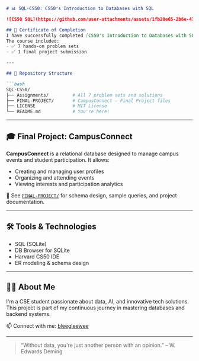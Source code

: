 

````markdown
# 📊 SQL-CS50: CS50's Introduction to Databases with SQL

![CS50 SQL](https://github.com/user-attachments/assets/1fb20e65-2b6e-477b-858b-00e238095070)

## 🏅 Certificate of Completion
I have successfully completed [CS50's Introduction to Databases with SQL](https://cs50.harvard.edu/sql/) by Harvard University, earning this certification in **June 2025**.  
The course included:
- ✅ 7 hands-on problem sets
- ✅ 1 final project submission

---

## 📁 Repository Structure

```bash
SQL-CS50/
├── Assignments/         # All 7 problem sets and solutions
├── FINAL-PROJECT/       # CampusConnect — Final Project files
├── LICENSE              # MIT License
└── README.md            # You're here!
````

---

## 🎓 Final Project: CampusConnect

**CampusConnect** is a relational database designed to manage campus events and student participation. It allows:

* Creating and managing user profiles
* Organizing and attending events
* Viewing interests and participation analytics

📌 See [`FINAL-PROJECT/`](./FINAL-PROJECT/) for schema design, sample queries, and project documentation.

---

## 🛠️ Tools & Technologies

* SQL (SQLite)
* DB Browser for SQLite
* Harvard CS50 IDE
* ER modeling & schema design

---

## 👩‍💻 About Me

I'm a CSE student passionate about data, AI, and innovative tech solutions.
This project is part of my continuous journey in mastering databases and backend systems.

📫 Connect with me: [bleegleewee](https://github.com/BleeGleeWee)

---

> “Without data, you're just another person with an opinion.” – W. Edwards Deming
